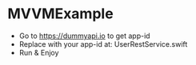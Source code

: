 # MVVMExample
- Go to https://dummyapi.io to get app-id
- Replace with your app-id at: UserRestService.swift
- Run & Enjoy
